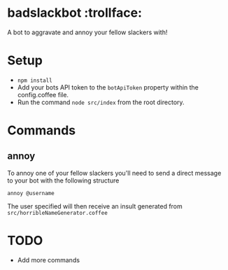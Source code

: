 # badslackbot :trollface:
A bot to aggravate and annoy your fellow slackers with!

# Setup
* `npm install`
* Add your bots API token to the `botApiToken` property within the config.coffee file.
* Run the command `node src/index` from the root directory.

# Commands
## annoy
To annoy one of your fellow slackers you'll need to send a direct message to your bot with the following structure

`annoy @username`

The user specified will then receive an insult generated from `src/horribleNameGenerator.coffee`

# TODO
* Add more commands
